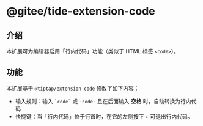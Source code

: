 # @gitee/tide-extension-code

## 介绍

本扩展可为编辑器启用「行内代码」功能（类似于 HTML 标签 `<code>`）。

## 功能

本扩展基于 `@tiptap/extension-code` 修改了如下内容：

- 输入规则：输入 <code>\`code\`</code> 或 `·code·` 且在后面输入 **空格** 时，自动转换为行内代码
- 快捷键：当「行内代码」位于行首时，在它的左侧按下 <kbd>←</kbd> 可退出行内代码。

